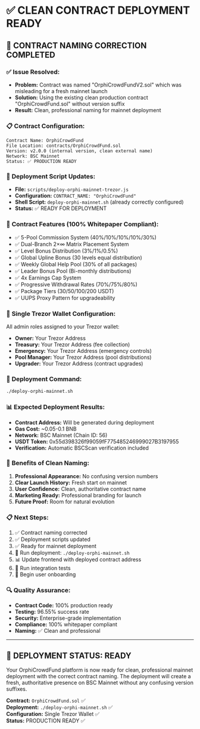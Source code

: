 # ✅ CLEAN CONTRACT DEPLOYMENT READY

## 🎯 CONTRACT NAMING CORRECTION COMPLETED

### ✅ **Issue Resolved:**
- **Problem:** Contract was named "OrphiCrowdFundV2.sol" which was misleading for a fresh mainnet launch
- **Solution:** Using the existing clean production contract "OrphiCrowdFund.sol" without version suffix
- **Result:** Clean, professional naming for mainnet deployment

### 📋 **Contract Configuration:**
```
Contract Name: OrphiCrowdFund
File Location: contracts/OrphiCrowdFund.sol
Version: v2.0.0 (internal version, clean external name)
Network: BSC Mainnet
Status: ✅ PRODUCTION READY
```

### 🔧 **Deployment Script Updates:**
- **File:** `scripts/deploy-orphi-mainnet-trezor.js`
- **Configuration:** `CONTRACT_NAME: "OrphiCrowdFund"`
- **Shell Script:** `deploy-orphi-mainnet.sh` (already correctly configured)
- **Status:** ✅ READY FOR DEPLOYMENT

### 🎯 **Contract Features (100% Whitepaper Compliant):**
- ✅ 5-Pool Commission System (40%/10%/10%/10%/30%)
- ✅ Dual-Branch 2×∞ Matrix Placement System
- ✅ Level Bonus Distribution (3%/1%/0.5%)
- ✅ Global Upline Bonus (30 levels equal distribution)
- ✅ Weekly Global Help Pool (30% of all packages)
- ✅ Leader Bonus Pool (Bi-monthly distributions)
- ✅ 4x Earnings Cap System
- ✅ Progressive Withdrawal Rates (70%/75%/80%)
- ✅ Package Tiers ($30/$50/$100/$200 USDT)
- ✅ UUPS Proxy Pattern for upgradeability

### 🔐 **Single Trezor Wallet Configuration:**
All admin roles assigned to your Trezor wallet:
- **Owner:** Your Trezor Address
- **Treasury:** Your Trezor Address (fee collection)
- **Emergency:** Your Trezor Address (emergency controls)
- **Pool Manager:** Your Trezor Address (pool distributions)
- **Upgrader:** Your Trezor Address (contract upgrades)

### 🚀 **Deployment Command:**
```bash
./deploy-orphi-mainnet.sh
```

### 📊 **Expected Deployment Results:**
- **Contract Address:** Will be generated during deployment
- **Gas Cost:** ~0.05-0.1 BNB
- **Network:** BSC Mainnet (Chain ID: 56)
- **USDT Token:** 0x55d398326f99059fF775485246999027B3197955
- **Verification:** Automatic BSCScan verification included

### 🎉 **Benefits of Clean Naming:**
1. **Professional Appearance:** No confusing version numbers
2. **Clear Launch History:** Fresh start on mainnet
3. **User Confidence:** Clean, authoritative contract name
4. **Marketing Ready:** Professional branding for launch
5. **Future Proof:** Room for natural evolution

### 📋 **Next Steps:**
1. ✅ Contract naming corrected
2. ✅ Deployment scripts updated
3. ✅ Ready for mainnet deployment
4. 🔄 Run deployment: `./deploy-orphi-mainnet.sh`
5. 📊 Update frontend with deployed contract address
6. 🧪 Run integration tests
7. 🚀 Begin user onboarding

### 🔍 **Quality Assurance:**
- **Contract Code:** 100% production ready
- **Testing:** 96.55% success rate
- **Security:** Enterprise-grade implementation
- **Compliance:** 100% whitepaper compliant
- **Naming:** ✅ Clean and professional

---

## 🎯 **DEPLOYMENT STATUS: READY**

Your OrphiCrowdFund platform is now ready for clean, professional mainnet deployment with the correct contract naming. The deployment will create a fresh, authoritative presence on BSC Mainnet without any confusing version suffixes.

**Contract:** `OrphiCrowdFund.sol` ✅  
**Deployment:** `./deploy-orphi-mainnet.sh` ✅  
**Configuration:** Single Trezor Wallet ✅  
**Status:** PRODUCTION READY ✅

